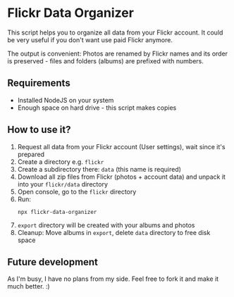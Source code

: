 Flickr Data Organizer 
=====================

This script helps you to organize all data from your Flickr account. It could be very useful if you don't want use paid Flickr anymore. 

The output is convenient: Photos are renamed by Flickr names and its order is preserved - files and folders (albums) are prefixed with numbers. 

Requirements 
------------
- Installed NodeJS on your system 
- Enough space on hard drive - this script makes copies 

How to use it? 
--------------

1. Request all data from your Flickr account (User settings), wait since it's prepared
2. Create a directory e.g. `flickr`
3. Create a subdirectory there: `data` (this name is required)
4. Download all zip files from Flickr (photos + account data) and unpack it into your `flickr/data` directory
5. Open console, go to the `flickr` directory  
6. Run: 
    ``` 
    npx flickr-data-organizer
    ```
7. `export` directory will be created with your albums and photos
8. Cleanup: Move albums in `export`, delete `data` directory to free disk space 


Future development
------------------
As I'm busy, I have no plans from my side. Feel free to fork it and make it much better. :)